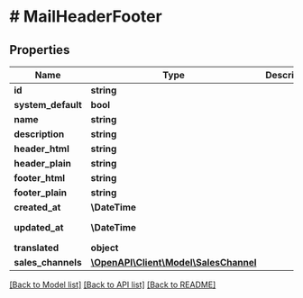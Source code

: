 # # MailHeaderFooter

## Properties

Name | Type | Description | Notes
------------ | ------------- | ------------- | -------------
**id** | **string** |  | [optional]
**system_default** | **bool** |  | [optional]
**name** | **string** |  |
**description** | **string** |  | [optional]
**header_html** | **string** |  | [optional]
**header_plain** | **string** |  | [optional]
**footer_html** | **string** |  | [optional]
**footer_plain** | **string** |  | [optional]
**created_at** | **\DateTime** |  | [readonly]
**updated_at** | **\DateTime** |  | [optional] [readonly]
**translated** | **object** |  | [optional]
**sales_channels** | [**\OpenAPI\Client\Model\SalesChannel**](SalesChannel.md) |  | [optional]

[[Back to Model list]](../../README.md#models) [[Back to API list]](../../README.md#endpoints) [[Back to README]](../../README.md)
